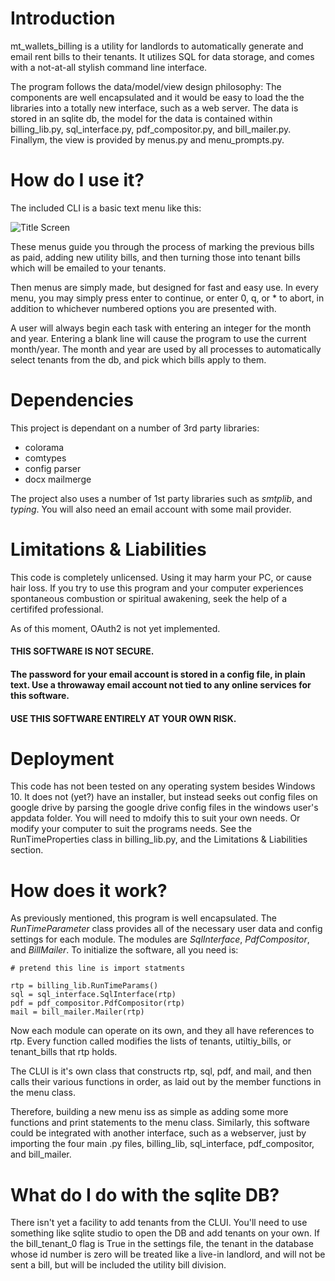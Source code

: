 # Introduction
mt_wallets_billing is a utility for landlords to automatically generate and email rent bills to their tenants. It utilizes SQL for data storage, and comes with a not-at-all stylish command line interface. 

The program follows the data/model/view design philosophy: The components are well encapsulated and it would be easy to load the the libraries into a totally new interface, such as a web server. The data is stored in an sqlite db, the model for the data is contained within billing_lib.py, sql_interface.py, pdf_compositor.py, and bill_mailer.py. Finallym, the view is provided by menus.py and menu_prompts.py.  

# How do I use it?
The included CLI is a basic text menu like this:
 
 ![Title Screen](https://i.imgur.com/J4B3Q2s.png)

These menus guide you through the process of marking the previous bills as paid, adding new utility bills, and then turning those into tenant bills which will be emailed to your tenants.

Then menus are simply made, but designed for fast and easy use. In every menu, you may simply press enter to continue, or enter 0, q, or * to abort, in addition to whichever numbered options you are presented with.

A user will always begin each task with entering an integer for the month and year. Entering a blank line will cause the program to use the current month/year. The month and year are used by all processes to automatically select tenants from the db, and pick which bills apply to them.

# Dependencies
This project is dependant on a number of 3rd party libraries:
* colorama
* comtypes
* config parser
* docx mailmerge

The project also uses a number of 1st party libraries such as *smtplib*, and *typing*. You will also need an email account with some mail provider.

# Limitations & Liabilities
This code is completely unlicensed. Using it may harm your PC, or cause hair loss. If you try to use this program and your computer experiences spontaneous combustion or spiritual awakening, seek the help of a certififed professional.

As of this moment, OAuth2 is not yet implemented. 

#### THIS SOFTWARE IS NOT SECURE.  
#### The password for your email account is stored in a config file, in plain text. Use a throwaway email account not tied to any online services for this software. 
#### USE THIS SOFTWARE ENTIRELY AT YOUR OWN RISK.

# Deployment
This code has not been tested on any operating system besides Windows 10. It does not (yet?) have an installer, but instead seeks out config files on google drive by parsing the google drive config files in the windows user's appdata folder. You will need to mdoify this to suit your own needs. Or modify your computer to suit the programs needs. See the RunTimeProperties class in billing_lib.py, and the Limitations & Liabilities section.

# How does it work?
As previously mentioned, this program is well encapsulated. The *RunTimeParameter* class provides all of the necessary user data and config settings for each module. The modules are *SqlInterface*, *PdfCompositor*, and *BillMailer*.
To initialize the software, all you need is:
```
# pretend this line is import statments

rtp = billing_lib.RunTimeParams()
sql = sql_interface.SqlInterface(rtp)
pdf = pdf_compositor.PdfCompositor(rtp)
mail = bill_mailer.Mailer(rtp)
```

Now each module can operate on its own, and they all have references to rtp. Every function called modifies the lists of tenants, utiltiy_bills, or tenant_bills that rtp holds. 

The CLUI is it's own class that constructs rtp, sql, pdf, and mail, and then calls their various functions in order, as laid out by the member functions in the menu class.

Therefore, building a new menu iss as simple as adding some more functions and print statements to the menu class. Similarly, this software could be integrated with another interface, such as a webserver, just by importing the four main .py files, billing_lib, sql_interface, pdf_compositor, and bill_mailer.

# What do I do with the sqlite DB?
There isn't yet a facility to add tenants from the CLUI. You'll need to use something like sqlite studio to open the DB and add tenants on your own. If the bill_tenant_0 flag is True in the settings file, the tenant in the database whose id number is zero will be treated like a live-in landlord, and will not be sent a bill, but will be included the utility bill division.
